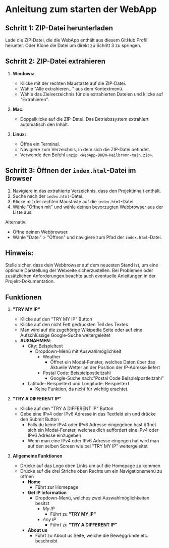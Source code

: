 # Anleitung zum starten der WebApp

## Schritt 1: ZIP-Datei herunterladen

Lade die ZIP-Datei, die die WebApp enthält aus diesem GitHub Profil herunter. Oder Klone die Datei um direkt zu Schritt 3 zu springen.

## Schritt 2: ZIP-Datei extrahieren

1. **Windows:**
   - Klicke mit der rechten Maustaste auf die ZIP-Datei.
   - Wähle "Alle extrahieren..." aus dem Kontextmenü.
   - Wähle das Zielverzeichnis für die extrahierten Dateien und klicke auf "Extrahieren".

2. **Mac:**
   - Doppelklicke auf die ZIP-Datei. Das Betriebssystem extrahiert automatisch den Inhalt.

3. **Linux:**
   - Öffne ein Terminal.
   - Navigiere zum Verzeichnis, in dem sich die ZIP-Datei befindet.
   - Verwende den Befehl `unzip <WebApp-DHBW-Heilbronn-main.zip>`.

## Schritt 3: Öffnen der `index.html`-Datei im Browser

1. Navigiere in das extrahierte Verzeichnis, dass den Projektinhalt enthält.
2. Suche nach der `index.html`-Datei.
3. Klicke mit der rechten Maustaste auf die `index.html`-Datei.
4. Wähle "Öffnen mit" und wähle deinen bevorzugten Webbrowser aus der Liste aus.

Alternativ:
- Öffne deinen Webbrowser.
- Wähle "Datei" > "Öffnen" und navigiere zum Pfad der `index.html`-Datei.

## Hinweis:

Stelle sicher, dass dein Webbrowser auf dem neuesten Stand ist, um eine optimale Darstellung der Webseite sicherzustellen. Bei Problemen oder zusätzlichen Anforderungen beachte auch eventuelle Anleitungen in der Projekt-Dokumentation.

## Funktionen

1. **"TRY MY IP"**
   - Klicke auf den "TRY MY IP" Button
   - Klicke auf den nicht Fett gedruckten Teil des Textes
   - Man wird auf die zugehörige Wikipedia Seite oder auf eine Aufschlüssige Google-Suche weitergeleitet
   - **AUSNAHMEN**:
     - City: Beispieltext
       - Dropdown-Menü mit Auswahlmöglichkeit
         - Weather
           - Öffnet ein Modal-Fenster, welches Daten über das Aktuelle Wetter an der Position der IP-Adresse liefert
         -  Postal Code: Beispielpostleitzahl
            - Google-Suche nach:"Postal Code Beispielpostleitzahl"
     - Latitude: Beispieltext und Longitude: Beispieltext
       - Keine Funktion, da nicht für wichtig erachtet.

2. **"TRY A DIFFERENT IP"**
   - Klicke auf den "TRY A DIFFERENT IP" Button
   - Gebe eine IPv4 oder IPv6 Adresse in das Textfeld ein und drücke den Submit Button
     - Falls du keine IPv4 oder IPv6 Adresse eingegeben hast öffnet sich ein Modal-Fenster, welches dich auffordert eine IPv4 oder IPv6 Adresse einzugeben
     - Wenn man eine IPv4 oder IPv6 Adresse eingegen hat wird man auf den selben Screen wie bei "TRY MY IP" weitergeleitet

3. **Allgemeine Funktionen**
   - Drücke auf das Logo oben Links um auf die Homepage zu kommen
   - Drücke auf die drei Striche oben Rechts um ein Navigationsmenü zu öffnen
     - **Home**
       - Führt zur Homepage
     - **Get IP information**
       - Dropdown-Menü, welches zwei Auswahlmöglichkeiten besitzt
         - *My IP*
           - Führt zu **"TRY MY IP"**
         - *Any IP*
           - Führt zu **"TRY A DIFFERENT IP"**
     - **About us**
       - Führt zu About us Seite, welche die Beweggründe etc. beschreibt
